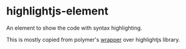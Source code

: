 # highlightjs-element

An element to show the code with syntax highlighting.

This is mostly copied from polymer's [wrapper][1] over highlightjs library.

[1]: https://github.com/Polymer/highlightjs-element

